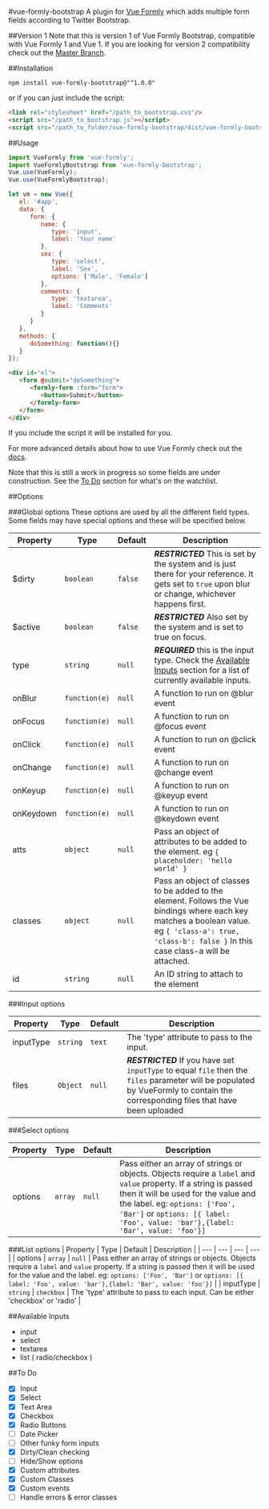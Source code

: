 #vue-formly-bootstrap
A plugin for [Vue Formly](https://github.com/matt-sanders/vue-formly) which adds multiple form fields according to Twitter Bootstrap. 

##Version 1
Note that this is version 1 of Vue Formly Bootstrap, compatible	with Vue Formly	1 and Vue 1. If	you are	looking	for version 2 compatibility check out the [Master Branch](https://github.com/formly-js/vue-formly-bootstrap).

##Installation
```
npm install vue-formly-bootstrap@"^1.0.0"
```
or if you can just include the script:
```html
<link rel="stylesheet" href="/path_to_bootstrap.css"/>
<script src="/path_to_bootstrap.js"></script>
<script src="/path_to_folder/vue-formly-bootstrap/dist/vue-formly-bootstrap.min.js"></script>
```

##Usage
```js
import VueFormly from 'vue-formly';
import VueFormlyBootstrap from 'vue-formly-bootstrap';
Vue.use(VueFormly);
Vue.use(VueFormlyBootstrap);

let vm = new Vue({
   el: '#app',
   data: {
      form: {
         name: {
            type: 'input',
            label: 'Your name'
         },
         sex: {
            type: 'select',
            label: 'Sex',
            options: ['Male', 'Female']
         },
         comments: {
            type: 'textarea',
            label: 'Comments'
         }
      }
   },
   methods: {
      doSomething: function(){}
   }
});
```
```html
<div id="el">
   <form @submit="doSomething">
      <formly-form :form="form">
         <button>Submit</button>
      </formly-form>
   </form>
</div>
```
If you include the script it will be installed for you.

For more advanced details about how to use Vue Formly check out the [docs](https://www.gitbook.com/book/matt-sanders/vue-formly/details).

Note that this is still a work in progress so some fields are under construction. See the [To Do](#to-do) section for what's on the watchlist.

##Options

###Global options
These options are used by all the different field types. Some fields may have special options and these will be specified below.

| Property | Type | Default | Description |
| --- | --- | --- | --- |
| $dirty | `boolean` | `false` | ***RESTRICTED*** This is set by the system and is just there for your reference. It gets set to `true` upon blur or change, whichever happens first. |
| $active | `boolean` | `false` | ***RESTRICTED*** Also set by the system and is set to true on focus. |
| type | `string` | `null` | ***REQUIRED*** this is the input type. Check the [Available Inputs](#available-inputs) section for a list of currently available inputs.
| onBlur | `function(e)` | `null` | A function to run on @blur event |
| onFocus | `function(e)` | `null` | A function to run on @focus event |
| onClick | `function(e)` | `null` | A function to run on @click event |
| onChange | `function(e)` | `null` | A function to run on @change event |
| onKeyup | `function(e)` | `null` | A function to run on @keyup event |
| onKeydown | `function(e)` | `null` | A function to run on @keydown event |
| atts | `object` | `null` | Pass an object of attributes to be added to the element. eg `{ placeholder: 'hello world' }` |
| classes | `object` | `null` | Pass an object of classes to be added to the element. Follows the Vue bindings where each key matches a boolean value. eg `{ 'class-a': true, 'class-b': false }` In this case class-a will be attached. |
| id | `string` | `null` | An ID string to attach to the element |


###Input options

| Property | Type | Default | Description |
| --- | --- | --- | --- |
| inputType | `string` | `text` | The 'type' attribute to pass to the input. |
| files | `Object` | `null` | ***RESTRICTED*** If you have set `inputType` to equal `file` then the `files` parameter will be populated by VueFormly to contain the corresponding files that have been uploaded |


###Select options

| Property | Type | Default | Description |
| --- | --- | --- | --- |
| options | `array` | `null` | Pass either an array of strings or objects. Objects require a `label` and `value` property. If a string is passed then it will be used for the value and the label. eg: `options: ['Foo', 'Bar']` or `options: [{ label: 'Foo', value: 'bar'},{label: 'Bar', value: 'foo'}]` |

###List options
| Property | Type | Default | Description |
| --- | --- | --- | --- |
| options | `array` | `null` | Pass either an array of strings or objects. Objects require a `label` and `value` property. If a string is passed then it will be used for the value and the label. eg: `options: ['Foo', 'Bar']` or `options: [{ label: 'Foo', value: 'bar'},{label: 'Bar', value: 'foo'}]` |
| inputType | `string` | `checkbox` | The 'type' attribute to pass to each input. Can be either 'checkbox' or 'radio' | 

##Available Inputs
* input
* select
* textarea
* list ( radio/checkbox )

##To Do
* [x] Input
* [x] Select
* [x] Text Area
* [x] Checkbox
* [x] Radio Buttons
* [ ] Date Picker
* [ ] Other funky form inputs
* [x] Dirty/Clean checking
* [ ] Hide/Show options
* [x] Custom attributes
* [x] Custom Classes
* [x] Custom events
* [ ] Handle errors & error classes
